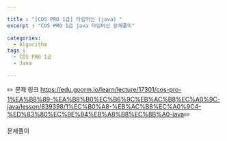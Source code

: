 ```yaml
---

title : "[COS PRO 1급] 타임머신 (java) "
excerpt : "COS PRO 1급 java 타임머신 문제풀이"

categories:
  - Algorithm
tags :
  - COS PRO 1급  
  - Java

---
```


:pencil2: 문제 링크 <https://edu.goorm.io/learn/lecture/17301/cos-pro-1%EA%B8%89-%EA%B8%B0%EC%B6%9C%EB%AC%B8%EC%A0%9C-java/lesson/839398/1%EC%B0%A8-%EB%AC%B8%EC%A0%9C4-%ED%83%80%EC%9E%84%EB%A8%B8%EC%8B%A0-java>:pencil2:


문제풀이

<script src="https://gist.github.com/leejieun1121/ea8fbbf2e2bf44da42b68453a7db9326.js"></script>

